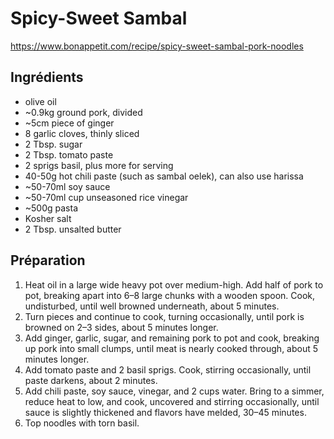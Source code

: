 # Spicy-Sweet Sambal

https://www.bonappetit.com/recipe/spicy-sweet-sambal-pork-noodles

## Ingrédients

* olive oil
* ~0.9kg ground pork, divided
* ~5cm piece of ginger
* 8 garlic cloves, thinly sliced
* 2 Tbsp. sugar
* 2 Tbsp. tomato paste
* 2 sprigs basil, plus more for serving
* 40-50g hot chili paste (such as sambal oelek), can also use harissa
* ~50-70ml soy sauce
* ~50-70ml cup unseasoned rice vinegar
* ~500g pasta
* Kosher salt
* 2 Tbsp. unsalted butter

## Préparation

1. Heat oil in a large wide heavy pot over medium-high. Add half of pork to pot, breaking apart into 6–8 large chunks with a wooden spoon. Cook, undisturbed, until well browned underneath, about 5 minutes.
2. Turn pieces and continue to cook, turning occasionally, until pork is browned on 2–3 sides, about 5 minutes longer.
3. Add ginger, garlic, sugar, and remaining pork to pot and cook, breaking up pork into small clumps, until meat is nearly cooked through, about 5 minutes longer.
4. Add tomato paste and 2 basil sprigs. Cook, stirring occasionally, until paste darkens, about 2 minutes.
5. Add chili paste, soy sauce, vinegar, and 2 cups water. Bring to a simmer, reduce heat to low, and cook, uncovered and stirring occasionally, until sauce is slightly thickened and flavors have melded, 30–45 minutes.
6. Top noodles with torn basil.
